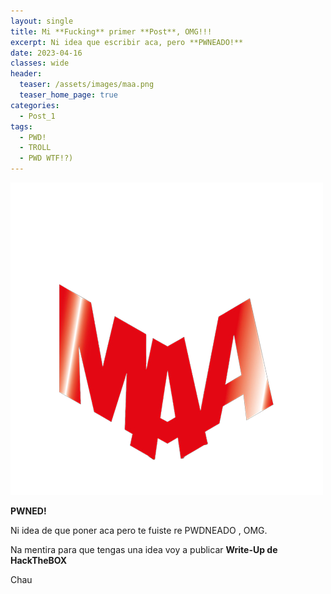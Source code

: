 ```yaml
---
layout: single
title: Mi **Fucking** primer **Post**, OMG!!!
excerpt: Ni idea que escribir aca, pero **PWNEADO!**
date: 2023-04-16
classes: wide
header:
  teaser: /assets/images/maa.png
  teaser_home_page: true
categories:
  - Post_1
tags:
  - PWD!
  - TROLL
  - PWD WTF!?)
---
```


![](/assets/images/maa.png)

**PWNED!**

Ni idea de que poner aca pero te fuiste re PWDNEADO , OMG.

Na mentira para que tengas una idea voy a publicar **Write-Up de HackTheBOX**

Chau
